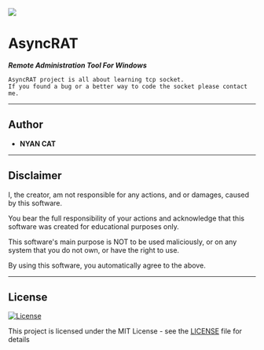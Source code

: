 <img src="https://i.imgur.com/KbomEco.png">


# AsyncRAT
	
***Remote Administration Tool For Windows***
 ```
AsyncRAT project is all about learning tcp socket.
If you found a bug or a better way to code the socket please contact me.
 ```


---


## Author

* **NYAN CAT**  


---



## Disclaimer

I, the creator, am not responsible for any actions, and or damages, caused by this software.

You bear the full responsibility of your actions and acknowledge that this software was created for educational purposes only.

This software's main purpose is NOT to be used maliciously, or on any system that you do not own, or have the right to use.

By using this software, you automatically agree to the above.


---


## License
[![License](http://img.shields.io/:license-mit-blue.svg?style=flat-square)](/LICENSE)

This project is licensed under the MIT License - see the [LICENSE](/LICENSE) file for details